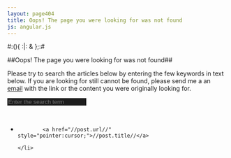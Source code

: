 ```yaml
---
layout: page404
title: Oops! The page you were looking for was not found
js: angular.js
---
```





#:(){ :|: &amp; };:#  


##Oops! The page you were looking for was not found##

Please try to search the articles below by entering the few keywords in text below. If you are looking for still cannot be found, please send me a an <a href='mailto:ahuja.madhur@gmail.com'>email</a> with the link or the content you were originally looking for.

<script type="text/javascript">
	var posts=[];

	{% for post in site.posts %}
		post={title: "{{post.title}}", url: "{{post.url}}" }
		posts.push(post);
	{% endfor %}

	var mySite = angular.module('mySite', []);

	mySite.config(function($interpolateProvider) {
	  $interpolateProvider.startSymbol('//');
	  $interpolateProvider.endSymbol('//');
	});

	var myController=function($scope)
	{
		$scope.posts=posts;
	}

	mySite.controller('myControlller', myController);

</script>


<div class="clearfix" style="float:clear;" ng-app="mySite" ng-controller="myController">

<div class="form-group">
	<input style="background:#1c1c1c;border-width:0px;" placeholder="Enter the search term" class="form-control" type="search" ng-model="searchText" />
</div>
<p/>
<br/>
<ul>
	<li ng-repeat="post in posts | filter:searchText">
		
			<a href="//post.url//" style="pointer:cursor;">//post.title//</a>
		
	</li>
</ul>

</div>

